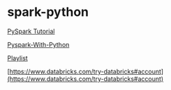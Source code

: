 # spark-python

[PySpark Tutorial](https://youtu.be/_C8kWso4ne4?si=xjnYdQpt2cwoPBrs)

[Pyspark-With-Python](https://github.com/krishnaik06/Pyspark-With-Python.git)

[Playlist](https://www.youtube.com/watch?v=WyZmM6K7ubc&list=PLZoTAELRMXVNjiiawhzZ0afHcPvC8jpcg)

[https://www.databricks.com/try-databricks#account](https://www.databricks.com/try-databricks#account)
